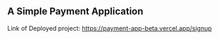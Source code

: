
## A Simple Payment Application

Link of Deployed project: https://payment-app-beta.vercel.app/signup
